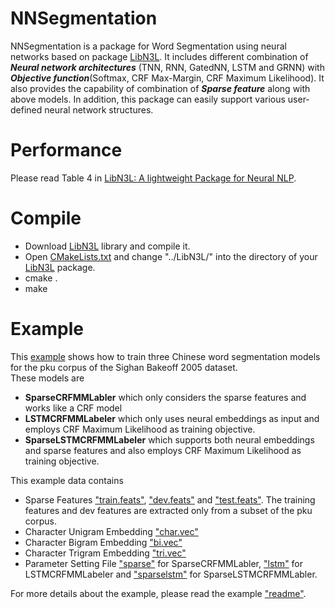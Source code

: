 NNSegmentation
======
NNSegmentation is a package for Word Segmentation using neural networks based on package [LibN3L](https://github.com/SUTDNLP/LibN3L). 
It includes different combination of ***Neural network architectures*** (TNN, RNN, GatedNN, LSTM and GRNN) with ***Objective function***(Softmax, CRF Max-Margin, CRF Maximum Likelihood).
It also provides the capability of combination of ***Sparse feature*** along with above models. 
In addition, this package can easily support various user-defined neural network structures.

Performance
======
Please read Table 4 in [LibN3L: A lightweight Package for Neural NLP](https://github.com/SUTDNLP/LibN3L/blob/master/description\(expect%20for%20lrec2016\).pdf).

Compile
======
* Download [LibN3L](https://github.com/SUTDNLP/LibN3L) library and compile it. 
* Open [CMakeLists.txt](CMakeLists.txt) and change "../LibN3L/" into the directory of your [LibN3L](https://github.com/SUTDNLP/LibN3L) package.
* 
    cmake .
*
    make

Example
======
This [example](example) shows how to train three Chinese word segmentation models for the pku corpus of the Sighan Bakeoff 2005 dataset.  
These models are
* **SparseCRFMMLabler** which only considers the sparse features and works like a CRF model
* **LSTMCRFMMLabeler** which only uses neural embeddings as input and employs CRF Maximum Likelihood as training objective.  
* **SparseLSTMCRFMMLabeler** which supports both neural embeddings and sparse features and also employs CRF Maximum Likelihood as training objective.  

This example data contains  
* Sparse Features ["train.feats"](example/pku/pku.sample.train.feats), ["dev.feats"](example/pku/pku.sample.dev.feats) and ["test.feats"](example/pku/pku.test.feats). The training features and dev features are extracted only from a subset of the pku corpus.   
* Character Unigram Embedding ["char.vec"](example/embeddings/char.vec)
* Character Bigram Embedding ["bi.vec"](example/embeddings/bichar.vec)
* Character Trigram Embedding ["tri.vec"](example/embeddings/trichar.vec)
* Parameter Setting File ["sparse"](example/options/option.sparse) for SparseCRFMMLabler, ["lstm"](example/options/option.sparse) for LSTMCRFMMLabeler and ["sparselstm"](example/options/option.sparse+lstm) for SparseLSTMCRFMMLabler.

For more details about the example, please read the example ["readme"](example/readme.md).
